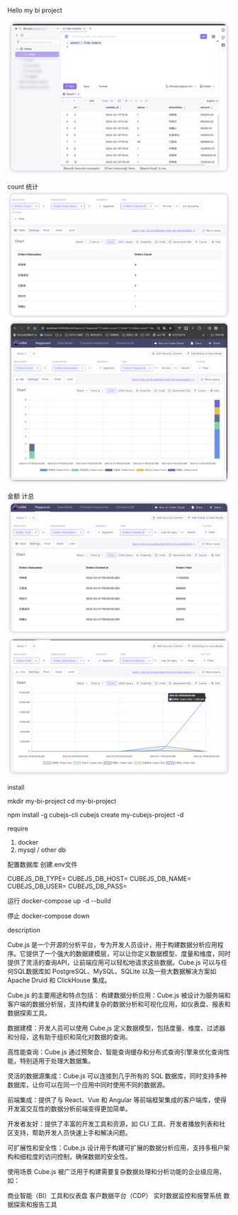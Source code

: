 Hello my bi project

![Alt text](image-1.png)

count 统计
![Alt text](image-4.png)
![Alt text](image.png)


金额 计总
![Alt text](image-3.png)
![Alt text](image-2.png)

install

mkdir my-bi-project
cd my-bi-project

npm install -g cubejs-cli
cubejs create my-cubejs-project -d <your-database>

require
1. docker
2. mysql / other db

配置数据库
创建.env文件

CUBEJS_DB_TYPE=<your-database>
CUBEJS_DB_HOST=<your-db-host>
CUBEJS_DB_NAME=<your-db-name>
CUBEJS_DB_USER=<your-db-user>
CUBEJS_DB_PASS=<your-db-password>

运行
docker-compose up -d --build

停止
docker-compose down


description

Cube.js 是一个开源的分析平台，专为开发人员设计，用于构建数据分析应用程序。它提供了一个强大的数据建模层，可以让你定义数据模型、度量和维度，同时提供了灵活的查询API，让前端应用可以轻松地请求这些数据。Cube.js 可以与任何SQL数据库如 PostgreSQL、MySQL、SQLite 以及一些大数据解决方案如 Apache Druid 和 ClickHouse 集成。

Cube.js 的主要用途和特点包括：
构建数据分析应用：Cube.js 被设计为服务端和客户端的数据分析层，支持构建复杂的数据分析和可视化应用，如仪表盘、报表和数据探索工具。

数据建模：开发人员可以使用 Cube.js 定义数据模型，包括度量、维度、过滤器和分段，这有助于组织和简化对数据的查询。

高性能查询：Cube.js 通过预聚合、智能查询缓存和分布式查询引擎来优化查询性能，特别适用于处理大数据集。

灵活的数据源集成：Cube.js 可以连接到几乎所有的 SQL 数据库，同时支持多种数据库，让你可以在同一个应用中同时使用不同的数据源。

前端集成：提供了与 React、Vue 和 Angular 等前端框架集成的客户端库，使得开发富交互性的数据分析前端变得更加简单。

开发者友好：提供了丰富的开发工具和资源，如 CLI 工具、开发者播放列表和社区支持，帮助开发人员快速上手和解决问题。

可扩展性和安全性：Cube.js 设计用于构建可扩展的数据分析应用，支持多租户架构和细粒度的访问控制，确保数据的安全性。

使用场景
Cube.js 被广泛用于构建需要复杂数据处理和分析功能的企业级应用，如：

商业智能（BI）工具和仪表盘
客户数据平台（CDP）
实时数据监控和报警系统
数据探索和报告工具
